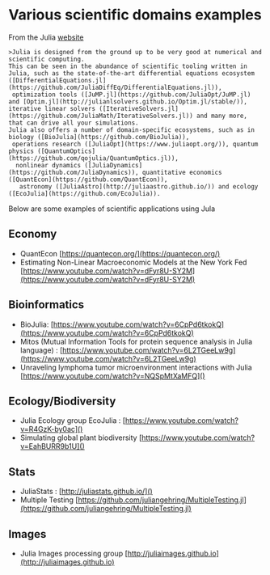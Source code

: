# Various scientific domains examples

From the Julia [website](https://julialang.org)

    >Julia is designed from the ground up to be very good at numerical and scientific computing.
    This can be seen in the abundance of scientific tooling written in Julia, such as the state-of-the-art differential equations ecosystem ([DifferentialEquations.jl](https://github.com/JuliaDiffEq/DifferentialEquations.jl)),
     optimization tools ([JuMP.jl](https://github.com/JuliaOpt/JuMP.jl) and [Optim.jl](http://julianlsolvers.github.io/Optim.jl/stable/)), iterative linear solvers ([IterativeSolvers.jl](https://github.com/JuliaMath/IterativeSolvers.jl)) and many more, that can drive all your simulations.
    Julia also offers a number of domain-specific ecosystems, such as in biology ([BioJulia](https://github.com/BioJulia)),
     operations research ([JuliaOpt](https://www.juliaopt.org/)), quantum physics ([QuantumOptics](https://github.com/qojulia/QuantumOptics.jl)),
      nonlinear dynamics ([JuliaDynamics](https://github.com/JuliaDynamics)), quantitative economics ([QuantEcon](https://github.com/QuantEcon)),
       astronomy ([JuliaAstro](http://juliaastro.github.io/)) and ecology ([EcoJulia](https://github.com/EcoJulia)).

Below are some examples of scientific applications using Jula

## Economy
- QuantEcon [https://quantecon.org/](https://quantecon.org/)
- Estimating Non-Linear Macroeconomic Models at the New York Fed [https://www.youtube.com/watch?v=dFyr8U-SY2M](https://www.youtube.com/watch?v=dFyr8U-SY2M)


## Bioinformatics

- BioJulia: [https://www.youtube.com/watch?v=6CpPd6tkokQ](https://www.youtube.com/watch?v=6CpPd6tkokQ)
- Mitos (Mutual Information Tools for protein sequence analysis in Julia language) :  [https://www.youtube.com/watch?v=6L2TGeeLw9g](https://www.youtube.com/watch?v=6L2TGeeLw9g)
- Unraveling lymphoma tumor microenvironment interactions with Julia [https://www.youtube.com/watch?v=NQSpMtXaMFQ]()

## Ecology/Biodiversity
- Julia Ecology group EcoJulia : [https://www.youtube.com/watch?v=R4GzK-by0ac]()
- Simulating global plant biodiversity [https://www.youtube.com/watch?v=EahBURR9b1U]()

## Stats
- JuliaStats : [http://juliastats.github.io/]()
- Multiple Testing [https://github.com/juliangehring/MultipleTesting.jl](https://github.com/juliangehring/MultipleTesting.jl)

## Images
- Julia Images processing group [http://juliaimages.github.io](http://juliaimages.github.io)
